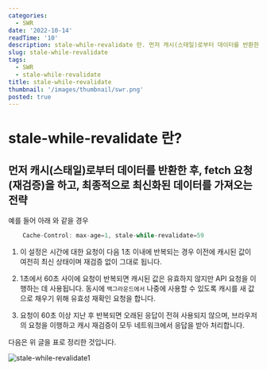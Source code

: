 ```yaml
---
categories:
  - SWR
date: '2022-10-14'
readTime: '10'
description: stale-while-revalidate 란. 먼저 캐시(스태일)로부터 데이터를 반환한 후, fetch 요청(재검증)을 하고, 최종적으로 최신화된 데이터를 가져오는 전략
slug: stale-while-revalidate
tags:
  - SWR
  - stale-while-revalidate
title: stale-while-revalidate
thumbnail: '/images/thumbnail/swr.png'
posted: true
---
```


# stale-while-revalidate 란?

## 먼저 캐시(스태일)로부터 데이터를 반환한 후, fetch 요청(재검증)을 하고, 최종적으로 최신화된 데이터를 가져오는 전략

예를 들어 아래 와 같을 경우

```javascript
    Cache-Control: max-age=1, stale-while-revalidate=59
```

1. 이 설정은 시간에 대한 요청이 다음 1초 이내에 반복되는 경우 이전에 캐시된 값이 여전히 최신 상태이며 재검증 없이 그대로 됩니다.

2. 1초에서 60초 사이에 요청이 반복되면 캐시된 값은 유효하지 않지만 API 요청을 이행하는 데 사용됩니다. 동시에 `백그라운드에서` 나중에 사용할 수 있도록 캐시를 새 값으로 채우기 위해 유효성 재확인 요청을 합니다.

3. 요청이 60초 이상 지난 후 반복되면 오래된 응답이 전혀 사용되지 않으며, 브라우저의 요청을 이행하고 캐시 재검증이 모두 네트워크에서 응답을 받아 처리합니다.

다음은 위 글을 표로 정리한 것입니다.

![stale-while-revalidate1](/images/post/stale-while-revalidate1.png)
